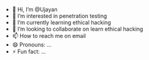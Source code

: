 - 👋 Hi, I’m @Ujayan
- 👀 I’m interested in penetration testing
- 🌱 I’m currently learning ethical hacking
- 💞️ I’m looking to collaborate on learn ethical hacking
- 📫 How to reach me on email
- 😄 Pronouns: ...
- ⚡ Fun fact: ...

<!---
Ujayan/Ujayan is a ✨ special ✨ repository because its `README.md` (this file) appears on your GitHub profile.
You can click the Preview link to take a look at your changes.
--->
